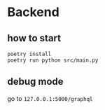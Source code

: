 # Backend

## how to start
```
poetry install
poetry run python src/main.py
```

## debug mode
go to `127.0.0.1:5000/graphql`
